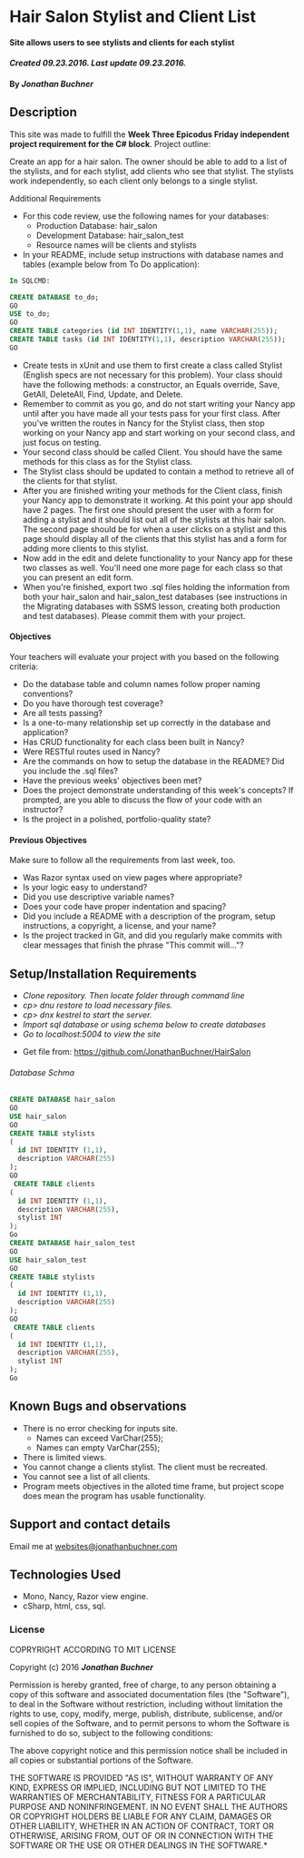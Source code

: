 


# Hair Salon Stylist and Client List

#### Site allows users to see stylists and clients for each stylist

#### _Created 09.23.2016.  Last update 09.23.2016._

#### By _**Jonathan Buchner**_

## Description

This site was made to fulfill the **Week Three Epicodus Friday independent project requirement for the C# block**.  Project outline:

Create an app for a hair salon. The owner should be able to add to a list of the stylists, and for each stylist, add clients who see that stylist. The stylists work independently, so each client only belongs to a single stylist.

Additional Requirements
+ For this code review, use the following names for your databases:
  + Production Database: hair_salon
  + Development Database: hair_salon_test
  + Resource names will be clients and stylists
+ In your README, include setup instructions with database names and tables (example below from To Do application):

```sql
In SQLCMD:

CREATE DATABASE to_do;
GO
USE to_do;
GO
CREATE TABLE categories (id INT IDENTITY(1,1), name VARCHAR(255));
CREATE TABLE tasks (id INT IDENTITY(1,1), description VARCHAR(255));
GO
```

+ Create tests in xUnit and use them to first create a class called Stylist (English specs are not necessary for this problem). Your class should have the following methods: a constructor, an Equals override, Save, GetAll, DeleteAll, Find, Update, and Delete.
+ Remember to commit as you go, and do not start writing your Nancy app until after you have made all your tests pass for your first class. After you've written the routes in Nancy for the Stylist class, then stop working on your Nancy app and start working on your second class, and just focus on testing.
+ Your second class should be called Client. You should have the same methods for this class as for the Stylist class.
+ The Stylist class should be updated to contain a method to retrieve all of the clients for that stylist.
+ After you are finished writing your methods for the Client class, finish your Nancy app to demonstrate it working. At this point your app should have 2 pages. The first one should present the user with a form for adding a stylist and it should list out all of the stylists at this hair salon. The second page should be for when a user clicks on a stylist and this page should display all of the clients that this stylist has and a form for adding more clients to this stylist.
+ Now add in the edit and delete functionality to your Nancy app for these two classes as well. You'll need one more page for each class so that you can present an edit form.
+ When you're finished, export two .sql files holding the information from both your hair_salon and hair_salon_test databases (see instructions in the Migrating databases with SSMS lesson, creating both production and test databases). Please commit them with your project.

#### Objectives
Your teachers will evaluate your project with you based on the following criteria:

+ Do the database table and column names follow proper naming conventions?
+ Do you have thorough test coverage?
+ Are all tests passing?
+ Is a one-to-many relationship set up correctly in the database and application?
+ Has CRUD functionality for each class been built in Nancy?
+ Were RESTful routes used in Nancy?
+ Are the commands on how to setup the database in the README? Did you include the .sql files?
+ Have the previous weeks' objectives been met?
+ Does the project demonstrate understanding of this week's concepts? If prompted, are you able to discuss the flow of your code with an instructor?
+ Is the project in a polished, portfolio-quality state?

#### Previous Objectives

Make sure to follow all the requirements from last week, too.

+ Was Razor syntax used on view pages where appropriate?
+ Is your logic easy to understand?
+ Did you use descriptive variable names?
+ Does your code have proper indentation and spacing?
+ Did you include a README with a description of the program, setup instructions, a copyright, a license, and your name?
+ Is the project tracked in Git, and did you regularly make commits with clear messages that finish the phrase "This commit will…"?

## Setup/Installation Requirements

* _Clone repository. Then locate folder through command line_
* _cp> dnu restore to load necessary files._
* _cp> dnx kestrel to start the server._
* _Import sql database or using schema below to create databases_
* _Go to localhost:5004 to view the site_
- Get file from: https://github.com/JonathanBuchner/HairSalon

###### Database Schma
```sql
CREATE DATABASE hair_salon
GO
USE hair_salon
GO
CREATE TABLE stylists
(
  id INT IDENTITY (1,1),
  description VARCHAR(255)
);
GO
 CREATE TABLE clients
(
  id INT IDENTITY (1,1),
  description VARCHAR(255),
  stylist INT
);
Go
CREATE DATABASE hair_salon_test
GO
USE hair_salon_test
GO
CREATE TABLE stylists
(
  id INT IDENTITY (1,1),
  description VARCHAR(255)
);
GO
 CREATE TABLE clients
(
  id INT IDENTITY (1,1),
  description VARCHAR(255),
  stylist INT
);
Go
```

## Known Bugs and observations
- There is no error checking for inputs site.
  - Names can exceed VarChar(255);
  - Names can empty VarChar(255);
- There is limited views.
 - You cannot change a clients stylist.  The client must be recreated.
 - You cannot see a list of all clients.
- Program meets objectives in the alloted time frame, but project scope does mean the program has usable functionality.

## Support and contact details
Email me at websites@jonathanbuchner.com

## Technologies Used

+ Mono, Nancy, Razor view engine.
+ cSharp, html, css, sql.

### License

COPRYRIGHT ACCORDING TO MIT LICENSE

Copyright (c) 2016 **_Jonathan Buchner_**

Permission is hereby granted, free of charge, to any person obtaining a copy of this software and associated documentation files (the "Software"), to deal in the Software without restriction, including without limitation the rights to use, copy, modify, merge, publish, distribute, sublicense, and/or sell copies of the Software, and to permit persons to whom the Software is furnished to do so, subject to the following conditions:

The above copyright notice and this permission notice shall be included in all copies or substantial portions of the Software.

THE SOFTWARE IS PROVIDED "AS IS", WITHOUT WARRANTY OF ANY KIND, EXPRESS OR IMPLIED, INCLUDING BUT NOT LIMITED TO THE WARRANTIES OF MERCHANTABILITY, FITNESS FOR A PARTICULAR PURPOSE AND NONINFRINGEMENT. IN NO EVENT SHALL THE AUTHORS OR COPYRIGHT HOLDERS BE LIABLE FOR ANY CLAIM, DAMAGES OR OTHER LIABILITY, WHETHER IN AN ACTION OF CONTRACT, TORT OR OTHERWISE, ARISING FROM, OUT OF OR IN CONNECTION WITH THE SOFTWARE OR THE USE OR OTHER DEALINGS IN THE SOFTWARE.*

